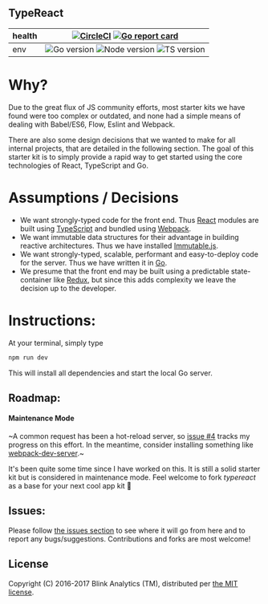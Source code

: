 ## TypeReact

| health | [![CircleCI](https://circleci.com/gh/blinkanalytics/typereact/tree/master.svg?style=shield)](https://circleci.com/gh/blinkanalytics/typereact/tree/master) [![Go report card](https://goreportcard.com/badge/github.com/blinkanalytics/typereact)](https://goreportcard.com/report/github.com/blinkanalytics/typereact)|
| ---------| ----- |
| env | ![Go version](https://img.shields.io/badge/go-1.7.3-blue.svg) ![Node version](https://img.shields.io/badge/npm-3.10.8-orange.svg) ![TS version](https://img.shields.io/badge/typescript-2.0.7-brightgreen.svg)|

# Why?

Due to the great flux of JS community efforts, most starter kits we have found were too complex or outdated, and none had a simple means of dealing with Babel/ES6, Flow, Eslint and Webpack.

There are also some design decisions that we wanted to make for all internal projects, that are detailed in the following section. The goal of this starter kit is to simply provide a rapid way to get started using the core technologies of React, TypeScript and Go.

# Assumptions / Decisions

+ We want strongly-typed code for the front end. Thus [React](https://facebook.github.io/react/) modules are built using [TypeScript](https://www.typescriptlang.org) and bundled using [Webpack](https://webpack.github.io/).
+ We want immutable data structures for their advantage in building reactive architectures. Thus we have installed [Immutable.js](https://facebook.github.io/immutable-js/).
+ We want strongly-typed, scalable, performant and easy-to-deploy code for the server. Thus we have written it in [Go](https://golang.org).
+ We presume that the front end may be built using a predictable state-container like [Redux](http://redux.js.org/), but since this adds complexity we leave the decision up to the developer.

# Instructions:

At your terminal, simply type
```sh
npm run dev
```
This will install all dependencies and start the local Go server.

## Roadmap:

#### Maintenance Mode ####

~A common request has been a hot-reload server, so [issue #4](https://github.com/blinkanalytics/typereact/issues/4) tracks my progress on this effort. In the meantime, consider installing something like [webpack-dev-server](https://www.npmjs.com/package/webpack-dev-server).~

It's been quite some time since I have worked on this. It is still a solid starter kit but is considered in maintenance mode. Feel welcome to fork _typereact_ as a base for your next cool app kit 🙂

## Issues:

Please follow [the issues section](https://github.com/blinkanalytics/typereact/issues) to see where it will go from here and to report any bugs/suggestions. Contributions and forks are most welcome!

## License

Copyright (C) 2016-2017 Blink Analytics (TM), distributed per [the MIT license](https://github.com/blinkanalytics/typereact/blob/master/LICENSE).
